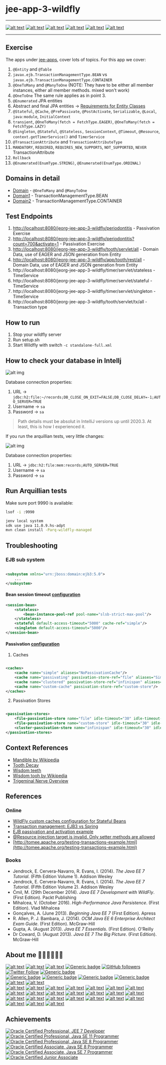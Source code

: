 # jee-app-3-wildfly

---

[![alt text](https://raw.githubusercontent.com/jesperancinha/project-signer/master/project-signer-templates/icons-50/java-50.png "Java")](https://www.oracle.com/nl/java/)
[![alt text](https://raw.githubusercontent.com/jesperancinha/project-signer/master/project-signer-templates/icons-50/lombok-50.png "Lombok")](https://projectlombok.org/)
[![alt text](https://raw.githubusercontent.com/jesperancinha/project-signer/master/project-signer-templates/icons-50/openjdk-50.png "OpenJDK")](https://openjdk.java.net/)
[![alt text](https://raw.githubusercontent.com/jesperancinha/project-signer/master/project-signer-templates/icons-50/sdk-man-50.png "SdkMAN!")](https://sdkman.io/)
[![alt text](https://raw.githubusercontent.com/jesperancinha/project-signer/master/project-signer-templates/icons-50/wild-fly-50.png "WildFly")](https://www.wildfly.org/)
[![alt text](https://raw.githubusercontent.com/jesperancinha/project-signer/master/project-signer-templates/icons-50/arquillian-50.png "Arquillian")](https://github.com/arquillian)

---

## Exercise

The apps under [jee-apps](../..), cover lots of topics. For this app we cover:

1.  `@Entity` and `@Table`
2.  `javax.ejb.TransactionManagementType.BEAN` vs `javax.ejb.TransactionManagementType.CONTAINER`
3.  `@OneToMany` and `@ManyToOne` (NOTE: They have to be either all member instances, either all member methods. mixed won't work)
4.  `@OneToOne` The same rule applies as in point 3.
5.  `@Enumerated` JPA entities
6.  Abstract and final JPA entities -> [Requirements for Entity Classes](https://docs.oracle.com/javaee/5/tutorial/doc/bnbqa.html)
7.  `@Stateful`, `@Cache`, `@PrePassivate`, `@PostActivate`, `Serializable`, `@Local`, `java:module`, `InitialContext`
8.  `transient`, `@OneToMany(fetch = FetchType.EAGER)`,  `@OneToMany(fetch = FetchType.LAZY)`
9.  `@Singleton`, `@Stateful`, `@Stateless,` `SessionContext`,  `@Timeout`, `@Resource`, `context.getTimerService()`
   and `TimerService`
10. `@TransactionAttribute` and `TransactionAttributeType`
11. `MANDATORY`, `REQUIRED`, `REQUIRES_NEW`, `SUPPORTS`, `NOT_SUPPORTED`, `NEVER` TransactionAttribute
12. `Rollback`
13. `@Enumerated(EnumType.STRING)`, `@Enumerated(EnumType.ORDINAL)`

## Domains in detail

-   [Domain](src/main/java/org/jesperancinha/jtd/jee/teeth/domain) - `@OneToMany` and `@ManyToOne`
-   [Domain1](src/main/java/org/jesperancinha/jtd/jee/teeth/domain1) - TransactionManagementType.BEAN
-   [Domain2](src/main/java/org/jesperancinha/jtd/jee/teeth/domain2) - TransactionManagementType.CONTAINER

## Test Endpoints

1.  [http://localhost:8080/jeorg-jee-app-3-wildfly/periodontitis](http://localhost:8080/jeorg-jee-app-3-wildfly/periodontitis) - Passivation Exercise
2.  [http://localhost:8080/jeorg-jee-app-3-wildfly/periodontitis?count=700&activate=1](http://localhost:8080/jeorg-jee-app-3-wildfly/periodontitis?count=700&activate=1) - Passivation Exercise
3.  [http://localhost:8080/jeorg-jee-app-3-wildfly/tooth/servlet/all](http://localhost:8080/jeorg-jee-app-3-wildfly/tooth/servlet/all) - Domain Data, use of EAGER and JSON generation from Entity
4.  [http://localhost:8080/jeorg-jee-app-3-wildfly/app/tooth/rest/all](http://localhost:8080/jeorg-jee-app-3-wildfly/app/tooth/rest/all) - Domain Data, use of EAGER and JSON generation from Entity
5.  http://localhost:8080/jeorg-jee-app-3-wildfly/timer/servlet/stateless - TimeService
6.  http://localhost:8080/jeorg-jee-app-3-wildfly/timer/servlet/stateful - TimeService
7.  http://localhost:8080/jeorg-jee-app-3-wildfly/timer/servlet/singleton - TimeService
8.  http://localhost:8080/jeorg-jee-app-3-wildfly/tooth/servlet/tx/all - Transaction type

## How to run

1.  Stop your wildfly server
2.  Run setup.sh
3.  Start Wildfly with switch `-c standalone-full.xml`

## How to check your database in Intellj
![alt img](./docs/h2-database-config.png)

Database connection properties:

1.  URL -> `jdbc:h2:file:~/records;DB_CLOSE_ON_EXIT=FALSE;DB_CLOSE_DELAY=-1;AUTO_SERVER=TRUE`
2.  Username -> `sa`
3.  Password -> `sa`

> Path details must be absolut in IntelliJ versions up until 2020.3. At least, this is how I experienced it.

If you run the arquillian tests, very little changes:

![alt img](./docs/h2-test-database-config.png)

Database connection properties:

1.  URL -> `jdbc:h2:file:mem:records;AUTO_SERVER=TRUE`
2.  Username -> `sa`
3.  Password -> `sa`
## Run Arquillian tests

Make sure port 9990 is available:

```bash
lsof -i :9990
```

```bash
jenv local system
sdk use java 11.0.9.hs-adpt
mvn clean install -Parq-wildfly-managed
```

## Troubleshooting

### EJB sub system

```xml

<subsystem xmlns="urn:jboss:domain:ejb3:5.0">
    ...
</subsystem>
```

#### Bean session timeout [configuration](https://access.redhat.com/documentation/en-us/jboss_enterprise_application_platform/6.2/html/administration_and_configuration_guide/set_default_session_bean_access_timeout_values1)

```xml 
<session-bean>
    <stateless>
        <bean-instance-pool-ref pool-name="slsb-strict-max-pool"/>
    </stateless>
    <stateful default-access-timeout="5000" cache-ref="simple"/>
    <singleton default-access-timeout="5000"/>
</session-bean>
```

#### Passivation [configuration](http://www.mastertheboss.com/jboss-server/jboss-cluster/jboss-as-7-custom-caches-configuration)

1.  Caches

```xml

<caches>
    <cache name="simple" aliases="NoPassivationCache"/>
    <cache name="passivating" passivation-store-ref="file" aliases="SimpleStatefulCache"/>
    <cache name="clustered" passivation-store-ref="infinispan" aliases="StatefulTreeCache"/>
    <cache name="custom-cache" passivation-store-ref="custom-store"/>
</caches>
```

2.  Passivation Stores

```xml

<passivation-stores>
    <file-passivation-store name="file" idle-timeout="30" idle-timeout-unit="SECONDS"/>
    <file-passivation-store name="custom-store" idle-timeout="30" idle-timeout-unit="SECONDS" max-size="500"/>
    <cluster-passivation-store name="infinispan" idle-timeout="30" idle-timeout-unit="SECONDS" cache-container="ejb"/>
</passivation-stores>
```

## Context References

-   [Mandible by Wikipedia](https://en.wikipedia.org/wiki/Mandible)
-   [Tooth Decay](https://www.nidcr.nih.gov/health-info/tooth-decay/more-info#:~:text=Tooth%20decay%20(dental%20caries)%20is,a%20tooth%2C%20called%20a%20cavity.)
-   [Wisdom teeth](https://www.webmd.com/oral-health/wisdom-teeth#1)
-   [Wisdom tooh by Wikipedia](https://en.wikipedia.org/wiki/Wisdom_tooth)
-   [Trigeminal Nerve Overview](https://www.healthline.com/human-body-maps/trigeminal-nerve)

## References

### Online

-   [WildFly custom caches configuration for Stateful Beans](http://www.mastertheboss.com/jboss-server/jboss-cluster/jboss-as-7-custom-caches-configuration)
-   [Transaction management: EJB3 vs Spring](https://blog.frankel.ch/transaction-management-ejb3-vs-spring/)
-   [EJB passivation and activation example](https://www.javacodegeeks.com/2013/08/ejb-passivation-and-activation-example.html)
-   [@Resource injection target is invalid. Only setter methods are allowed](https://stackoverflow.com/questions/18019947/resource-injection-target-is-invalid-only-setter-methods-are-allowed)
-   [http://tomee.apache.org/testing-transactions-example.html](http://tomee.apache.org/testing-transactions-example.html)

### Books

-   Jendrock, E. Cervera-Navarro, R. Evans, I. (2014). <i>The Java EE 7 Tutorial</i>. (Fifth Edition Volume 1). Addison Wesley
-   Jendrock, E. Cervera-Navarro, R. Evans, I. (2014). <i>The Java EE 7 Tutorial</i>. (Fifth Edition Volume 2). Addison Wesley
- Ćmil, M. (29th December 2014). <i>Java EE 7 Development with WildFly</i>. (First Edition). Packt Publishing
-   Mihalcea, V. (October 2016). <i>High-Performance Java Persistence</i>. (First Edition). Vlad Mihalcea
-   Gonçalves, A. (June 2013). <i>Beginning Java EE 7</i> (First Edition). Apress
-   R. Allen, P. J. Bambara, J. (2014). <i>OCM Java EE 6 Enterprise Architect Exam Guide</i>. (First Edition). McGraw-Hill
-   Gupta, A. (August 2013). <i>Java EE 7 Essentials</i>. (First Edition). O'Reilly
-   Dr Coward, D. (August 2013). <i>Java EE 7 The Big Picture</i>. (First Edition). McGraw-Hill

## About me 👨🏽‍💻🚀🏳️‍🌈

[![alt text](https://raw.githubusercontent.com/jesperancinha/project-signer/master/project-signer-templates/icons-20/JEOrgLogo-20.png "João Esperancinha Homepage")](http://joaofilipesabinoesperancinha.nl)
[![alt text](https://raw.githubusercontent.com/jesperancinha/project-signer/master/project-signer-templates/icons-20/medium-20.png "Medium")](https://medium.com/@jofisaes)
[![alt text](https://raw.githubusercontent.com/jesperancinha/project-signer/master/project-signer-templates/icons-20/credly-20.png "Credly")](https://www.credly.com/users/joao-esperancinha)
[![Generic badge](https://img.shields.io/static/v1.svg?label=Homepage&message=joaofilipesabinoesperancinha.nl&color=6495ED "João Esperancinha Homepage")](https://joaofilipesabinoesperancinha.nl/)
[![GitHub followers](https://img.shields.io/github/followers/jesperancinha.svg?label=jesperancinha&style=social "GitHub")](https://github.com/jesperancinha)
[![Twitter Follow](https://img.shields.io/twitter/follow/joaofse?label=João%20Esperancinha&style=social "Twitter")](https://twitter.com/joaofse)
[![Generic badge](https://img.shields.io/static/v1.svg?label=GitHub&message=JEsperancinhaOrg&color=yellow "jesperancinha.org dependencies")](https://github.com/JEsperancinhaOrg)   
[![Generic badge](https://img.shields.io/static/v1.svg?label=Articles&message=Across%20The%20Web&color=purple)](https://github.com/jesperancinha/project-signer/blob/master/project-signer-templates/Articles.md)
[![Generic badge](https://img.shields.io/static/v1.svg?label=Webapp&message=Image%20Train%20Filters&color=6495ED)](http://itf.joaofilipesabinoesperancinha.nl/)
[![Generic badge](https://img.shields.io/static/v1.svg?label=All%20Badges&message=Badges&color=red "All badges")](https://joaofilipesabinoesperancinha.nl/badges)
[![Generic badge](https://img.shields.io/static/v1.svg?label=Status&message=Project%20Status&color=red "Project statuses")](https://github.com/jesperancinha/project-signer/blob/master/project-signer-templates/Status.md)
[![alt text](https://raw.githubusercontent.com/jesperancinha/project-signer/master/project-signer-templates/icons-20/coursera-20.png "Coursera")](https://www.coursera.org/user/da3ff90299fa9297e283ee8e65364ffb)
[![alt text](https://raw.githubusercontent.com/jesperancinha/project-signer/master/project-signer-templates/icons-20/google-apps-20.png "Google Apps")](https://play.google.com/store/apps/developer?id=Joao+Filipe+Sabino+Esperancinha)   
[![alt text](https://raw.githubusercontent.com/jesperancinha/project-signer/master/project-signer-templates/icons-20/sonatype-20.png "Sonatype Search Repos")](https://search.maven.org/search?q=org.jesperancinha)
[![alt text](https://raw.githubusercontent.com/jesperancinha/project-signer/master/project-signer-templates/icons-20/docker-20.png "Docker Images")](https://hub.docker.com/u/jesperancinha)
[![alt text](https://raw.githubusercontent.com/jesperancinha/project-signer/master/project-signer-templates/icons-20/stack-overflow-20.png)](https://stackoverflow.com/users/3702839/joao-esperancinha)
[![alt text](https://raw.githubusercontent.com/jesperancinha/project-signer/master/project-signer-templates/icons-20/reddit-20.png "Reddit")](https://www.reddit.com/user/jesperancinha/)
[![alt text](https://raw.githubusercontent.com/jesperancinha/project-signer/master/project-signer-templates/icons-20/devto-20.png "Dev To")](https://dev.to/jofisaes)
[![alt text](https://raw.githubusercontent.com/jesperancinha/project-signer/master/project-signer-templates/icons-20/hackernoon-20.jpeg "Hackernoon")](https://hackernoon.com/@jesperancinha)
[![alt text](https://raw.githubusercontent.com/jesperancinha/project-signer/master/project-signer-templates/icons-20/codeproject-20.png "Code Project")](https://www.codeproject.com/Members/jesperancinha)
[![alt text](https://raw.githubusercontent.com/jesperancinha/project-signer/master/project-signer-templates/icons-20/github-20.png "GitHub")](https://github.com/jesperancinha)
[![alt text](https://raw.githubusercontent.com/jesperancinha/project-signer/master/project-signer-templates/icons-20/bitbucket-20.png "BitBucket")](https://bitbucket.org/jesperancinha)
[![alt text](https://raw.githubusercontent.com/jesperancinha/project-signer/master/project-signer-templates/icons-20/gitlab-20.png "GitLab")](https://gitlab.com/jesperancinha)
[![alt text](https://raw.githubusercontent.com/jesperancinha/project-signer/master/project-signer-templates/icons-20/bintray-20.png "BinTray")](https://bintray.com/jesperancinha)
[![alt text](https://raw.githubusercontent.com/jesperancinha/project-signer/master/project-signer-templates/icons-20/free-code-camp-20.jpg "FreeCodeCamp")](https://www.freecodecamp.org/jofisaes)
[![alt text](https://raw.githubusercontent.com/jesperancinha/project-signer/master/project-signer-templates/icons-20/hackerrank-20.png "HackerRank")](https://www.hackerrank.com/jofisaes)
[![alt text](https://raw.githubusercontent.com/jesperancinha/project-signer/master/project-signer-templates/icons-20/codeforces-20.png "Code Forces")](https://codeforces.com/profile/jesperancinha)
[![alt text](https://raw.githubusercontent.com/jesperancinha/project-signer/master/project-signer-templates/icons-20/codebyte-20.png "Codebyte")](https://coderbyte.com/profile/jesperancinha)
[![alt text](https://raw.githubusercontent.com/jesperancinha/project-signer/master/project-signer-templates/icons-20/codewars-20.png "CodeWars")](https://www.codewars.com/users/jesperancinha)
[![alt text](https://raw.githubusercontent.com/jesperancinha/project-signer/master/project-signer-templates/icons-20/codepen-20.png "Code Pen")](https://codepen.io/jesperancinha)
[![alt text](https://raw.githubusercontent.com/jesperancinha/project-signer/master/project-signer-templates/icons-20/hacker-news-20.png "Hacker News")](https://news.ycombinator.com/user?id=jesperancinha)
[![alt text](https://raw.githubusercontent.com/jesperancinha/project-signer/master/project-signer-templates/icons-20/infoq-20.png "InfoQ")](https://www.infoq.com/profile/Joao-Esperancinha.2/)
[![alt text](https://raw.githubusercontent.com/jesperancinha/project-signer/master/project-signer-templates/icons-20/linkedin-20.png "LinkedIn")](https://www.linkedin.com/in/joaoesperancinha/)
[![alt text](https://raw.githubusercontent.com/jesperancinha/project-signer/master/project-signer-templates/icons-20/xing-20.png "Xing")](https://www.xing.com/profile/Joao_Esperancinha/cv)
[![alt text](https://raw.githubusercontent.com/jesperancinha/project-signer/master/project-signer-templates/icons-20/tumblr-20.png "Tumblr")](https://jofisaes.tumblr.com/)
[![alt text](https://raw.githubusercontent.com/jesperancinha/project-signer/master/project-signer-templates/icons-20/pinterest-20.png "Pinterest")](https://nl.pinterest.com/jesperancinha/)
[![alt text](https://raw.githubusercontent.com/jesperancinha/project-signer/master/project-signer-templates/icons-20/quora-20.png "Quora")](https://nl.quora.com/profile/Jo%C3%A3o-Esperancinha)

## Achievements

[![Oracle Certified Professional, JEE 7 Developer](https://raw.githubusercontent.com/jesperancinha/project-signer/master/project-signer-templates/badges/oracle-certified-professional-java-ee-7-application-developer-100.png "Oracle Certified Professional, JEE7 Developer")](https://www.credly.com/badges/27a14e06-f591-4105-91ca-8c3215ef39a2)
[![Oracle Certified Professional, Java SE 11 Programmer](https://raw.githubusercontent.com/jesperancinha/project-signer/master/project-signer-templates/badges/oracle-certified-professional-java-se-11-developer-100.png "Oracle Certified Professional, Java SE 11 Programmer")](https://www.credly.com/badges/87609d8e-27c5-45c9-9e42-60a5e9283280)
[![Oracle Certified Professional, Java SE 8 Programmer](https://raw.githubusercontent.com/jesperancinha/project-signer/master/project-signer-templates/badges/oracle-certified-professional-java-se-8-programmer-100.png "Oracle Certified Professional, Java SE 8 Programmer")](https://www.credly.com/badges/92e036f5-4e11-4cff-9935-3e62266d2074)
[![Oracle Certified Associate, Java SE 8 Programmer](https://raw.githubusercontent.com/jesperancinha/project-signer/master/project-signer-templates/badges/oracle-certified-associate-java-se-8-programmer-100.png "Oracle Certified Associate, Java SE 8 Programmer")](https://www.credly.com/badges/a206436d-6fd8-4ca1-8feb-38a838446ee7)
[![Oracle Certified Associate, Java SE 7 Programmer](https://raw.githubusercontent.com/jesperancinha/project-signer/master/project-signer-templates/badges/oracle-certified-associate-java-se-7-programmer-100.png "Oracle Certified Associate, Java SE 7 Programmer")](https://www.credly.com/badges/f4c6cc1e-cb52-432b-904d-36d266112225)
[![Oracle Certified Junior Associate](https://raw.githubusercontent.com/jesperancinha/project-signer/master/project-signer-templates/badges/oracle-certified-foundations-associate-java-100.png "Oracle Certified Foundations Associate")](https://www.credly.com/badges/6db92c1e-7bca-4856-9543-0d5ed0182794)
